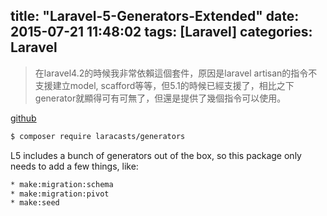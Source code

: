 title: "Laravel-5-Generators-Extended"
date: 2015-07-21 11:48:02
tags: [Laravel]
categories: Laravel
---
>在laravel4.2的時候我非常依賴這個套件，原因是laravel artisan的指令不支援建立model, scafford等等，但5.1的時候已經支援了，相比之下generator就顯得可有可無了，但還是提供了幾個指令可以使用。

[github](https://github.com/laracasts/Laravel-5-Generators-Extended)

``` bash
$ composer require laracasts/generators
```

L5 includes a bunch of generators out of the box, so this package only needs to add a few things, like:

``` bash
* make:migration:schema
* make:migration:pivot
* make:seed
```
